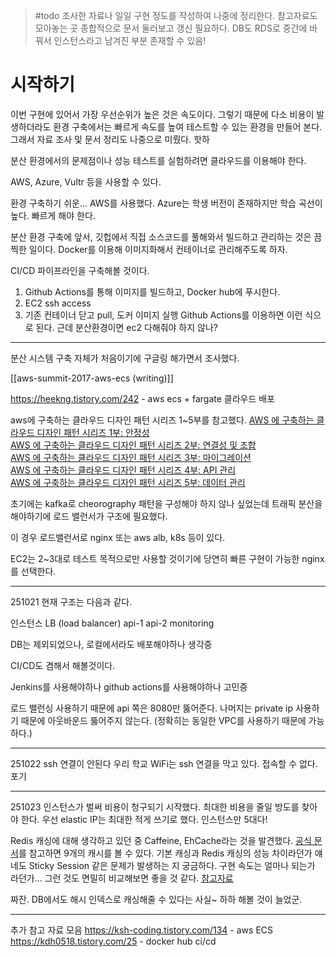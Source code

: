 > #todo 조사한 자료나 일일 구현 정도를 작성하여 나중에 정리한다.
> 참고자료도 모아놓는 곳
> 종합적으로 문서 둘러보고 갱신 필요하다.
> DB도 RDS로 중간에 바꿔서 인스턴스라고 남겨진 부분 존재할 수 있음!

# 시작하기

이번 구현에 있어서 가장 우선순위가 높은 것은 속도이다.
그렇기 때문에 다소 비용이 발생하더라도 환경 구축에서는 빠르게 속도를 높여 테스트할 수 있는 환경을 만들어 본다.
그래서 자료 조사 및 문서 정리도 나중으로 미뤘다. 핫하



분산 환경에서의 문제점이나 성능 테스트를 실험하려면 클라우드를 이용해야 한다.

AWS, Azure, Vultr 등을 사용할 수 있다.

환경 구축하기 쉬운... AWS를 사용했다.
Azure는 학생 버전이 존재하지만 학습 곡선이 높다. 빠르게 해야 한다.

분산 환경 구축에 앞서, 깃헙에서 직접 소스코드를 풀해와서 빌드하고 관리하는 것은 끔찍한 일이다. Docker를 이용해 이미지화해서 컨테이너로 관리해주도록 하자.

CI/CD 파이프라인을 구축해볼 것이다.
1. Github Actions를 통해 이미지를 빌드하고, Docker hub에 푸시한다.
2. EC2 ssh access
3. 기존 컨테이너 닫고 pull, 도커 이미지 실행
Github Actions를 이용하면 이런 식으로 된다.
근데 분산환경이면 ec2 다해줘야 하지 않나?

---

분산 시스템 구축 자체가 처음이기에 구글링 해가면서 조사했다.

[[aws-summit-2017-aws-ecs (writing)]]

https://heekng.tistory.com/242 - aws ecs + fargate 클라우드 배포


aws에 구축하는 클라우드 디자인 패턴 시리즈 1~5부를 참고했다.
[AWS 에 구축하는 클라우드 디자인 패턴 시리즈 1부: 안정성](https://aws.amazon.com/ko/blogs/tech/cloud-design-patterns-on-aws-1/)  
[AWS 에 구축하는 클라우드 디자인 패턴 시리즈 2부: 연결성 및 조합](https://aws.amazon.com/ko/blogs/tech/cloud-design-patterns-on-aws-2/)  
[AWS 에 구축하는 클라우드 디자인 패턴 시리즈 3부: 마이그레이션](https://aws.amazon.com/ko/blogs/tech/cloud-design-patterns-on-aws-3/)  
[AWS 에 구축하는 클라우드 디자인 패턴 시리즈 4부: API 관리](https://aws.amazon.com/ko/blogs/tech/cloud-design-patterns-on-aws-4/)  
[AWS 에 구축하는 클라우드 디자인 패턴 시리즈 5부: 데이터 관리](https://aws.amazon.com/ko/blogs/tech/cloud-design-patterns-on-aws-5/)

초기에는 kafka로 cheorography 패턴을 구성해야 하지 않나 싶었는데 트래픽 분산을 해야하기에 로드 밸런서가 구조에 필요했다.

이 경우 로드밸런서로 nginx 또는 aws alb, k8s 등이 있다.

EC2는 2~3대로 테스트 목적으로만 사용할 것이기에 당연히 빠른 구현이 가능한 nginx를 선택한다.

---

251021 현재 구조는 다음과 같다.

인스턴스
LB (load balancer)
api-1
api-2
monitoring

DB는 제외되었으나, 로컬에서라도 배포해야하나 생각중

CI/CD도 겸해서 해볼것이다.

Jenkins를 사용해야하나 github actions를 사용해야하나 고민중

로드 밸런싱 사용하기 때문에 api 쪽은 8080만 뚫어준다.
나머지는 private ip 사용하기 때문에 아웃바운드 뚫어주지 않는다.
(정확히는 동일한 VPC를 사용하기 때문에 가능하다.)

---

251022
ssh 연결이 안된다
우리 학교 WiFi는 ssh 연결을 막고 있다.
접속할 수 없다. 포기

---

251023
인스턴스가 벌써 비용이 청구되기 시작했다.
최대한 비용을 줄일 방도를 찾아야 한다.
우선 elastic IP는 최대한 적게 쓰기로 했다.
인스턴스만 5대다!

Redis 캐싱에 대해 생각하고 있던 중 Caffeine, EhCache라는 것을 발견했다.
[공식 문서](https://docs.spring.io/spring-boot/reference/io/caching.html#page-title)를 참고하면 9개의 캐시를 볼 수 있다.
기본 캐싱과 Redis 캐싱의 성능 차이라던가 얘네도 Sticky Session 같은 문제가 발생하는 지 궁금하다. 구현 속도는 얼마나 되는가 라던가...
그런 것도 면밀히 비교해보면 좋을 것 같다.
[참고자료](https://blog.yevgnenll.me/posts/spring-boot-with-caffeine-cache)

짜잔. DB에서도 해시 인덱스로 캐싱해줄 수 있다는 사실~
하하 해볼 것이 늘었군.

---






추가 참고 자료 모음
https://ksh-coding.tistory.com/134 - aws ECS
https://kdh0518.tistory.com/25 - docker hub ci/cd

